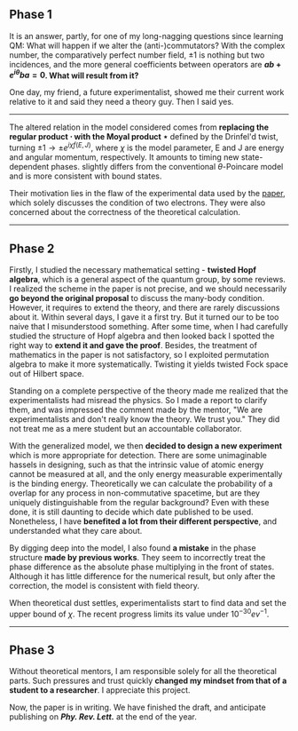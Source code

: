 
## Phase 1
It is an answer, partly, for one of my long-nagging questions since learning QM: What will happen if we alter the (anti-)commutators? With the complex number, the comparatively perfect number field, $\pm 1$ is nothing but two incidences, and the more general coefficients between operators are **$ab+e^{i \theta} ba=0$. What will result from it?**

One day, my friend, a future experimentalist, showed me their current work relative to it and said they need a theory guy. Then I said yes. 

---

The altered relation in the model considered comes from **replacing the regular product $\cdot$ with the Moyal product $\star$** defined by the Drinfel'd twist, turning $\pm1 \rightarrow \pm e^{i \chi f(E, J)}$, where $\chi$ is the model parameter, E and J are energy and angular momentum, respectively. It amounts to timing new state-dependent phases. slightly differs from the conventional $\theta$-Poincare model and is more consistent with bound states. 

Their motivation lies in the flaw of the experimental data used by the [paper](https://arxiv.org/abs/1006.1185), which solely discusses the condition of two electrons. They were also concerned about the correctness of the theoretical calculation. 

---
## Phase 2
Firstly, I studied the necessary mathematical setting - **twisted Hopf algebra**, which is a general aspect of the quantum group, by some reviews. I realized the scheme in the paper is not precise, and we should necessarily **go beyond the original proposal** to discuss the many-body condition. However, it requires to extend the theory, and there are rarely discussions about it. Within several days, I gave it a first try. But it turned our to be too naive that I misunderstood something. After some time, when I had carefully studied the structure of Hopf algebra and then looked back I spotted the right way to **extend it and gave the proof**. Besides, the treatment of mathematics in the paper is not satisfactory, so I exploited permutation algebra to make it more systematically. Twisting it yields twisted Fock space out of Hilbert space.  

Standing on a complete perspective of the theory made me realized that the experimentalists had misread the physics. So I made a report to clarify them, and was impressed the comment made by the mentor, "We are experimentalists and don't really know the theory. We trust you." They did not treat me as a mere student but an accountable collaborator. 

With the generalized model, we then **decided to design a new experiment** which is more appropriate for detection. There are some unimaginable hassels in designing, such as that the intrinsic value of atomic energy cannot be measured at all, and the only energy measurable experimentally is the binding energy. Theoretically we can calculate the probability of a overlap for any process in non-commutative spacetime, but are they uniquely distinguishable from the regular background? Even with these done, it is still daunting to decide which date published to be used. Nonetheless, I have **benefited a lot from their different perspective**, and understanded what they care about.

By digging deep into the model, I also found **a mistake** in the phase structure **made by previous works**. They seem to incorrectly treat the phase difference as the absolute phase multiplying in the front of states. Although it has little difference for the numerical result, but only after the correction, the model is consistent with field theory. 

When theoretical dust settles, experimentalists start to find data and set the upper bound of $\chi$. The recent progress limits its value under $10^{-30} ev^{-1}$. 
 
---
## Phase 3
Without theoretical mentors, I am responsible solely for all the theoretical parts. Such pressures and trust quickly **changed my mindset from that of a student to a researcher**. I appreciate this project. 

Now, the paper is in writing. We have finished the draft, and anticipate publishing on ***Phy. Rev. Lett.*** at the end of the year. 